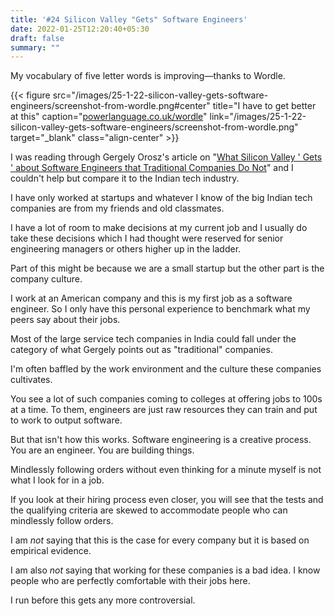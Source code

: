 ```yaml
---
title: '#24 Silicon Valley "Gets" Software Engineers'
date: 2022-01-25T12:20:40+05:30
draft: false
summary: ""
---
```


My vocabulary of five letter words is improving—thanks to Wordle.

{{< figure src="/images/25-1-22-silicon-valley-gets-software-engineers/screenshot-from-wordle.png#center" title="I have to get better at this" caption="[powerlanguage.co.uk/wordle](https://www.powerlanguage.co.uk/wordle/)" link="/images/25-1-22-silicon-valley-gets-software-engineers/screenshot-from-wordle.png" target="_blank" class="align-center" >}}

I was reading through Gergely Orosz's article on "[What Silicon Valley ' Gets ' about Software Engineers that Traditional Companies Do Not](https://blog.pragmaticengineer.com/what-silicon-valley-gets-right-on-software-engineers/)" and I couldn't help but compare it to the Indian tech industry.

I have only worked at startups and whatever I know of the big Indian tech companies are from my friends and old classmates.

I have a lot of room to make decisions at my current job and I usually do take these decisions which I had thought were reserved for senior engineering managers or others higher up in the ladder.

Part of this might be because we are a small startup but the other part is the company culture.

I work at an American company and this is my first job as a software engineer. So I only have this personal experience to benchmark what my peers say about their jobs.

Most of the large service tech companies in India could fall under the category of what Gergely points out as "traditional" companies.

I'm often baffled by the work environment and the culture these companies cultivates.

You see a lot of such companies coming to colleges at offering jobs to 100s at a time. To them, engineers are just raw resources they can train and put to work to output software.

But that isn't how this works. Software engineering is a creative process. You are an engineer. You are building things.

Mindlessly following orders without even thinking for a minute myself is not what I look for in a job.

If you look at their hiring process even closer, you will see that the tests and the qualifying criteria are skewed to accommodate people who can mindlessly follow orders.

I am _not_ saying that this is the case for every company but it is based on empirical evidence.

I am also _not_ saying that working for these companies is a bad idea. I know people who are perfectly comfortable with their jobs here.

I run before this gets any more controversial.
